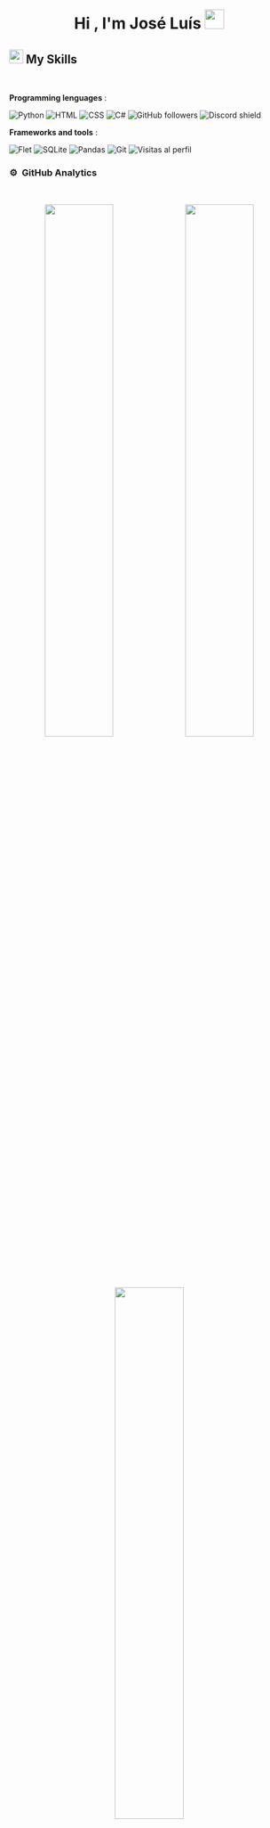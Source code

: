 <div align="center">
<h1 align="center"><b>Hi , I'm José Luís </b><img src="https://media.giphy.com/media/hvRJCLFzcasrR4ia7z/giphy.gif" width="35"></h1>
</div>

## <img src="https://media2.giphy.com/media/QssGEmpkyEOhBCb7e1/giphy.gif?cid=ecf05e47a0n3gi1bfqntqmob8g9aid1oyj2wr3ds3mg700bl&rid=giphy.gif" width ="25"><b> My Skills</b>
<br>

 **Programming lenguages** :
 
  ![Python](https://img.shields.io/badge/Python-3776AB?style=for-the-badge&logo=python&logoColor=white)
  ![HTML](https://img.shields.io/badge/HTML5-E34F26?style=for-the-badge&logo=html5&logoColor=white)
  ![CSS](https://img.shields.io/badge/CSS3-1572B6?style=for-the-badge&logo=css3&logoColor=white)
  ![C#](https://img.shields.io/badge/C%23-239120?style=for-the-badge&logo=c-sharp&logoColor=white)
  ![GitHub followers](https://img.shields.io/github/followers/kostamendez?style=social)
  ![Discord shield](https://discordapp.com/api/guilds/1416573456140599450/widget.png?style=shield)
  <!--
  
  ![Discord](https://img.shields.io/discord/1416573456140599450?label=Comunidad%20Discord&logo=discord&style=for-the-badge)
  -->




 **Frameworks and tools** :
 
  ![Flet](https://img.shields.io/badge/Flet-00C7B7?style=for-the-badge)
  ![SQLite](https://img.shields.io/badge/SQLite-003B57?style=for-the-badge&logo=sqlite&logoColor=white)
  ![Pandas](https://img.shields.io/badge/Pandas-150458?style=for-the-badge&logo=pandas&logoColor=white)
  ![Git](https://img.shields.io/badge/Git-F05032?style=for-the-badge&logo=git&logoColor=white)
   ![Visitas al perfil](https://komarev.com/ghpvc/?username=kostamendez&label=Visitas&color=blue&style=flat)


  ### ⚙️ &nbsp;GitHub Analytics
  <br>
  <p align="center">
   <a href="https://github.com/kostamendez">
   </a>
  </p>
   <p align="center">
    <img width="49.5%" src="https://github-readme-stats.vercel.app/api?username=kostamendez&show_icons=true&theme=gruvbox&hide_border=true&custom_title=José%20Méndez%20GitHub%20Stats" />
    <img width="49.5%" src="https://github-readme-streak-stats.herokuapp.com/?user=kostamendez&theme=gruvbox&hide_border=true" />
   </p>
   <p align="center">
     <img width="49.5%" src="https://github-readme-stats.vercel.app/api/top-langs/?username=kostamendez&layout=compact&theme=gruvbox&hide_border=true" />
   </p>
    
  </br>


<!--

    
     <img width="49.5%" src="https://github-readme-stats.vercel.app/api?username=kostamendez&show_icons=true&theme=gruvbox&hide_border=true&custom_title=José%20Méndez%20GitHub%20Stats" />
     <img width="49.5%" src="https://github-readme-stats.vercel.app/api/top-langs/?username=kostamendez&layout=compact&theme=gruvbox&hide_border=true" />
    

**kostamendez/kostamendez** is a ✨ _special_ ✨ repository because its `README.md` (this file) appears on your GitHub profile.

Here are some ideas to get you started:

- 🔭 I’m currently working on ...
- 🌱 I’m currently learning ...
- 👯 I’m looking to collaborate on ...
- 🤔 I’m looking for help with ...
- 💬 Ask me about ...
- 📫 How to reach me: ...
- 😄 Pronouns: ...
- ⚡ Fun fact: ...
-->
